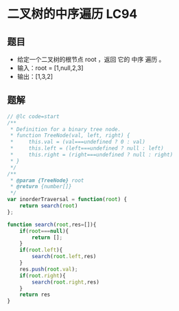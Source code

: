 # 二叉树的中序遍历 LC94
## 题目
* 给定一个二叉树的根节点 root ，返回 它的 中序 遍历 。
* 输入：root = [1,null,2,3]
* 输出：[1,3,2]

## 题解
```javascript
// @lc code=start
/**
 * Definition for a binary tree node.
 * function TreeNode(val, left, right) {
 *     this.val = (val===undefined ? 0 : val)
 *     this.left = (left===undefined ? null : left)
 *     this.right = (right===undefined ? null : right)
 * }
 */
/**
 * @param {TreeNode} root
 * @return {number[]}
 */
var inorderTraversal = function(root) {
    return search(root)
};

function search(root,res=[]){
    if(root===null){
        return [];
    }
    if(root.left){
        search(root.left,res)
    }
    res.push(root.val);
    if(root.right){
        search(root.right,res)
    }
    return res
}
```
